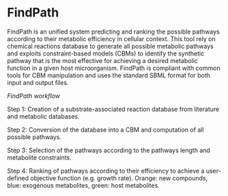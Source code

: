 # FindPath

FindPath is an unified system predicting and ranking the possible pathways according to their metabolic efficiency in cellular context. This tool rely on chemical reactions database to generate all possible metabolic pathways and exploits constraint-based models (CBMs) to identify the synthetic pathway that is the most effective for achieving a desired metabolic function in a given host microorganism. FindPath is compliant with common tools for CBM manipulation and uses the standard SBML format for both input and output files.

*FindPath workflow*

Step 1: Creation of a substrate-associated reaction database from literature and metabolic databases.

Step 2: Conversion of the database into a CBM and computation of all possible pathways.

Step 3: Selection of the pathways according to the pathways length and metabolite constraints.

Step 4: Ranking of pathways according to their efficiency to achieve a user-defined objective function (e.g. growth rate). Orange: new compounds, blue: exogenous metabolites, green: host metabolites. 

